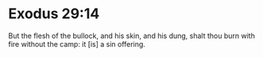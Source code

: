 # Exodus 29:14

But the flesh of the bullock, and his skin, and his dung, shalt thou burn with fire without the camp: it [is] a sin offering.